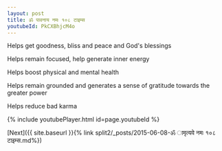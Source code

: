 ```yaml
---
layout: post
title: ॐ पावनाय नमः १०८ टाइम्स
youtubeId: PkCXBhjcM4o
---
```

 
 
Helps get goodness, bliss and peace and God's blessings
 
Helps remain focused, help generate inner energy 
 
Helps boost physical and mental health 
 
Helps remain grounded and generates a sense of gratitude towards the greater power 
 
Helps reduce bad karma
 
 
 
 


{% include youtubePlayer.html id=page.youtubeId %}
 
[Next]({{ site.baseurl }}{% link  split2/_posts/2015-06-08-ॐ ामृत्यवे नमः १०८ टाइम्स.md%})
 
